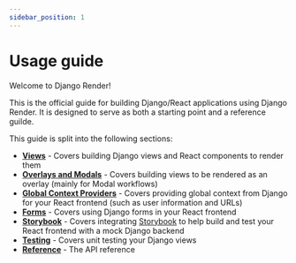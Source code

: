 ```yaml
---
sidebar_position: 1
---
```


# Usage guide

Welcome to Django Render!

This is the official guide for building Django/React applications using Django Render. It is designed to serve as both a starting point and a reference guilde.

This guide is split into the following sections:

 - **[Views](./views)** - Covers building Django views and React components to render them
 - **[Overlays and Modals](./overlays)** - Covers building views to be rendered as an overlay (mainly for Modal workflows)
 - **[Global Context Providers](./global-context)** - Covers providing global context from Django for your React frontend (such as user information and URLs)
 - **[Forms](./forms)** - Covers using Django forms in your React frontend
 - **[Storybook](./storybook)** - Covers integrating [Storybook](https://storybook.js.org/) to help build and test your React frontend with a mock Django backend
 - **[Testing](./testing)** - Covers unit testing your Django views
 - **[Reference](./testing)** - The API reference
